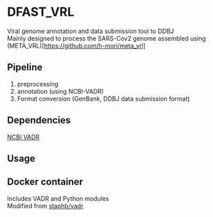 # DFAST_VRL
Viral genome annotation and data submission tool to DDBJ  
Mainly designed to process the SARS-Cov2 genome assembled using (META_VRL)[https://github.com/h-mori/meta_vrl]  

## Pipeline
1. preprocessing
2. annotation (using NCBI-VADR)
3. Format conversion (GenBank, DDBJ data submission format)

## Dependencies
[NCBI VADR](https://github.com/ncbi/vadr)

## Usage

## Docker container
  Includes VADR and Python modules  
  Modified from [staphb/vadr](https://hub.docker.com/r/staphb/vadr/)
